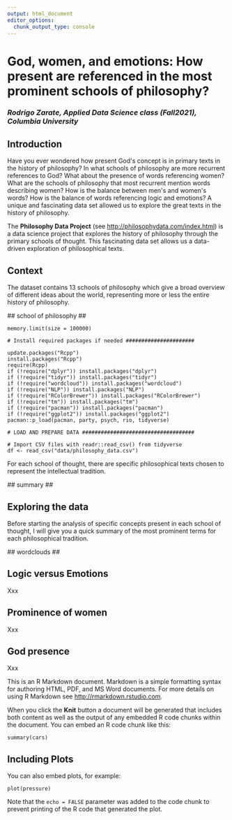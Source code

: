 ```yaml
---
output: html_document
editor_options: 
  chunk_output_type: console
---
```

# God, women, and emotions: How present are referenced in the most prominent schools of philosophy?

### *Rodrigo Zarate, Applied Data Science class (Fall2021), Columbia University*

## Introduction

Have you ever wondered how present God's concept is in primary texts in the history of philosophy? In what schools of philosophy are more recurrent references to God? What about the presence of words referencing women? What are the schools of philosophy that most recurrent mention words describing women? How is the balance between men's and women's words? How is the balance of words referencing logic and emotions? A unique and fascinating data set allowed us to explore the great
texts in the history of philosophy.

The **Philosophy Data Project** (see <http://philosophydata.com/index.html>) is a data science project that explores the history of philosophy through the primary schools of thought. This fascinating data set allows us a data-driven exploration of philosophical
texts.

## Context

The dataset contains 13 schools of philosophy which give a broad overview of different ideas about the world, representing more or less the entire history of philosophy.

\#\# school of philosophy \#\#

```{r, include=FALSE} 
memory.limit(size = 100000)

# Install required packages if needed ######################

update.packages("Rcpp")
install.packages("Rcpp")
require(Rcpp)
if (!require("dplyr")) install.packages("dplyr")
if (!require("tidyr")) install.packages("tidyr")
if (!require("wordcloud")) install.packages("wordcloud")
if (!require("NLP")) install.packages("NLP")
if (!require("RColorBrewer")) install.packages("RColorBrewer")
if (!require("tm")) install.packages("tm")
if (!require("pacman")) install.packages("pacman")
if (!require("ggplot2")) install.packages("ggplot2")
pacman::p_load(pacman, party, psych, rio, tidyverse)

# LOAD AND PREPARE DATA ####################################

# Import CSV files with readr::read_csv() from tidyverse
df <- read_csv("data/philosophy_data.csv")

```
For each school of thought, there are specific philosophical texts chosen to represent the intellectual tradition.

\#\# summary \#\#

## Exploring the data

Before starting the analysis of specific concepts present in each school of thought, I will give you a quick summary of the most prominent terms for each philosophical tradition.

\#\# wordclouds \#\#

## Logic versus Emotions

Xxx

## Prominence of women

Xxx

## God presence

Xxx

This is an R Markdown document. Markdown is a simple formatting syntax for authoring HTML, PDF, and MS Word documents. For more details on using R Markdown see <http://rmarkdown.rstudio.com>.

When you click the **Knit** button a document will be generated that includes both content as well as the output of any embedded R code chunks within the document. You can embed an R code chunk like this:

```{r cars}
summary(cars)
```

## Including Plots

You can also embed plots, for example:

```{r pressure, echo=FALSE}
plot(pressure)
```

Note that the `echo = FALSE` parameter was added to the code chunk to prevent printing of the R code that generated the plot.
